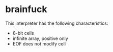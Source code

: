 brainfuck
=========

This interpreter has the following characteristics:

- 8-bit cells
- infinite array, positive only
- EOF does not modify cell
